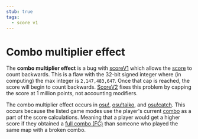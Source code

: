 ```yaml
---
stub: true
tags:
  - score v1
---
```


# Combo multiplier effect

The **combo multiplier effect** is a bug with [scoreV1](/wiki/Score/ScoreV1) which allows the [score](/wiki/Score) to count backwards. This is a flaw with the 32-bit signed integer where (in computing) the max integer is `2,147,483,647`. Once that cap is reached, the score will begin to count backwards. [ScoreV2](/wiki/Score#scorev2) fixes this problem by capping the score at 1 million points, not accounting modifiers.

The combo multiplier effect occurs in [osu!](/wiki/Game_mode/osu!), [osu!taiko](/wiki/Game_mode/osu!taiko), and [osu!catch](/wiki/Game_mode/osu!catch). This occurs because the listed game modes use the player's current [combo](/wiki/Glossary/Combo_(score_multiplier)) as a part of the score calculations. Meaning that a player would get a higher score if they obtained a [full combo (FC)](/wiki/Full_combo) than someone who played the same map with a broken combo.

<!--TODO: Add images and links-->
